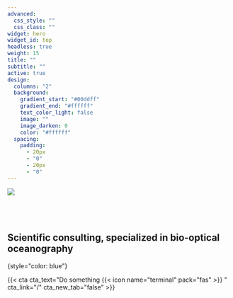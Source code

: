 ```yaml
---
advanced:
  css_style: ""
  css_class: ""
widget: hero
widget_id: top
headless: true
weight: 15
title: ""
subtitle: ""
active: true
design:
  columns: "2"
  background:
    gradient_start: "#00ddff"
    gradient_end: "#ffffff"
    text_color_light: false
    image: ""
    image_darken: 0
    color: "#ffffff"
  spacing:
    padding:
      - 20px
      - "0"
      - 20px
      - "0"
---
```



![](g84223.svg)

## **<br>**

## Scientific consulting, specialized in bio-optical oceanography 
{style="color: blue"}

{{< cta cta_text="Do something {{< icon name="terminal" pack="fas" >}} " cta_link="/" cta_new_tab="false" >}}